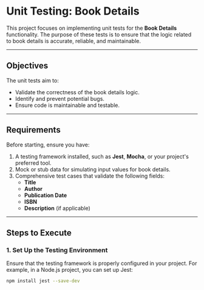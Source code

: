 # Unit Testing: Book Details

This project focuses on implementing unit tests for the **Book Details** functionality. The purpose of these tests is to ensure that the logic related to book details is accurate, reliable, and maintainable.

---

## Objectives

The unit tests aim to:
- Validate the correctness of the book details logic.
- Identify and prevent potential bugs.
- Ensure code is maintainable and testable.

---

## Requirements

Before starting, ensure you have:
1. A testing framework installed, such as **Jest**, **Mocha**, or your project's preferred tool.
2. Mock or stub data for simulating input values for book details.
3. Comprehensive test cases that validate the following fields:
   - **Title**
   - **Author**
   - **Publication Date**
   - **ISBN**
   - **Description** (if applicable)

---

## Steps to Execute

### 1. Set Up the Testing Environment
Ensure that the testing framework is properly configured in your project. For example, in a Node.js project, you can set up Jest:
```bash
npm install jest --save-dev


